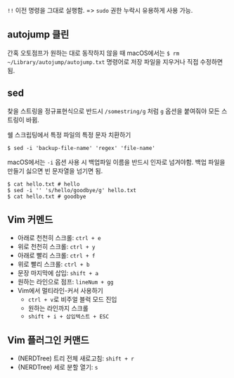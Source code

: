 `!!` 이전 명령을 그대로 실행함. => `sudo` 권한 누락시 유용하게 사용 가능.

## autojump 클린

간혹 오토점프가 원하는 대로 동작하지 않을 때 macOS에서는 `$ rm ~/Library/autojump/autojump.txt` 명령어로 저장 파일을 지우거나 직접 수정하면 됨.

## sed

찾을 스트링을 정규표현식으로 반드시 `/somestring/g` 처럼 `g` 옵션을 붙여줘야 모든 스트링이 바뀜.

쉘 스크립팅에서 특정 파일의 특정 문자 치환하기

```shell
$ sed -i 'backup-file-name' 'regex' 'file-name'
```

macOS에서는 `-i` 옵션 사용 시 백업파일 이름을 반드시 인자로 넘겨야함. 백업 파일을 만들기 싫으면 빈 문자열을 넘기면 됨.

```shell
$ cat hello.txt # hello
$ sed -i '' 's/hello/goodbye/g' hello.txt
$ cat hello.txt # goodbye
```

## Vim 커멘드

- 아래로 천천히 스크롤: `ctrl + e`
- 위로 천천히 스크롤: `ctrl + y`
- 아래로 빨리 스크롤: `ctrl + f`
- 위로 빨리 스크롤: `ctrl + b`
- 문장 마지막에 삽입: `shift + a`
- 원하는 라인으로 점프: `lineNum + gg`
- Vim에서 멀티라인-커서 사용하기
  - `ctrl + v`로 비주얼 블럭 모드 진입
  - 원하는 라인까지 스크롤
  - `shift + i + 삽입텍스트 + ESC`

## Vim 플러그인 커맨드

- (NERDTree) 트리 전체 새로고침: `shift + r`
- {NERDTree) 세로 분할 열기: `s`
